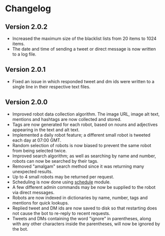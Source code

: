 # Changelog

## Version 2.0.2
- Increased the maximum size of the blacklist lists from 20 items to 1024 items.
- The date and time of sending a tweet or direct message is now written to a log file.

## Version 2.0.1
- Fixed an issue in which responded tweet and dm ids were written to a single line in their respective text files.

## Version 2.0.0
- Improved robot data collection algorithm. The image URL, image alt text, mentions and hashtags are now collected and stored.
- Tags are now generated for each robot, based on nouns and adjectives appearing in the text and alt text.
- Implemented a daily robot feature; a different small robot is tweeted each day at 07:00 GMT.
- Random selection of robots is now biased to prevent the same robot from being selected twice.
- Improved search algorithm; as well as searching by name and number, robots can now be searched by their tags.
- Removed "amalgam" search method since it was returning many unexpected results.
- Up to 4 small robots may be returned per request.
- Scheduling is now done using [schedule](https://github.com/dbader/schedule) module.
- A few different admin commands may be now be supplied to the robot via direct messages.
- Robots are now indexed in dictionaries by name, number, tags and mentions for quick lookups.
- Replied tweet and DM ids are now saved to disk so that restarting does not cause the bot to re-reply to recent requests.
- Tweets and DMs containing the word "ignore" in parentheses, along with any other characters inside the parentheses, will now be ignored by the bot.
